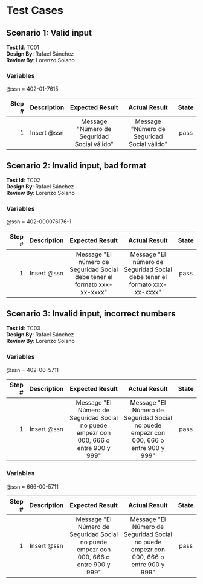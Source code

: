 # Test Cases

## Scenario 1: Valid input

**Test Id**: TC01  
**Design By**: Rafael Sánchez  
**Review By**: Lorenzo Solano

### Variables
@ssn = 402-01-7615

| Step # | Description | Expected Result | Actual Result | State |
|  ---:  |    :---:    |       :---:     |     :---:     | :---: |
| 1      | Insert @ssn | Message "Número de Seguridad Social válido"      |   Message "Número de Seguridad Social válido"    | pass |

## Scenario 2: Invalid input, bad format

**Test Id**: TC02  
**Design By**: Rafael Sánchez  
**Review By**: Lorenzo Solano

### Variables
@ssn = 402-000076176-1

| Step # | Description | Expected Result | Actual Result | State |
|  ---:  |    :---:    |       :---:     |     :---:     | :---: |
| 1      | Insert @ssn | Message "El número de Seguridad Social debe tener el formato xxx-xx-xxxx"      |  Message "El número de Seguridad Social debe tener el formato xxx-xx-xxxx"   | pass |

## Scenario 3: Invalid input, incorrect numbers

**Test Id**: TC03  
**Design By**: Rafael Sánchez  
**Review By**: Lorenzo Solano

### Variables
@ssn = 402-00-5711

| Step # | Description | Expected Result | Actual Result | State |
|  ---:  |    :---:    |       :---:     |     :---:     | :---: |
| 1      | Insert @ssn | Message "El Número de Seguridad Social no puede empezr con 000, 666 o entre 900 y 999"      |  Message "El Número de Seguridad Social no puede empezr con 000, 666 o entre 900 y 999"  | pass |

### Variables
@ssn = 666-00-5711

| Step # | Description | Expected Result | Actual Result | State |
|  ---:  |    :---:    |       :---:     |     :---:     | :---: |
| 1      | Insert @ssn | Message "El Número de Seguridad Social no puede empezr con 000, 666 o entre 900 y 999"      | Message "El Número de Seguridad Social no puede empezr con 000, 666 o entre 900 y 999"   | pass |
